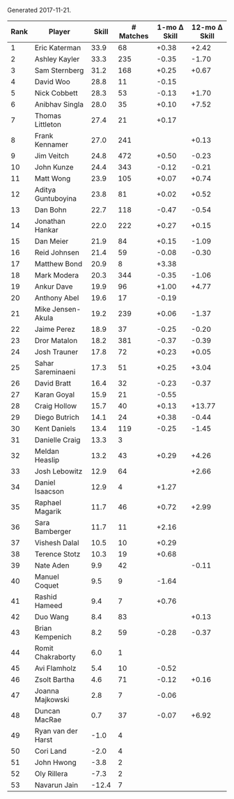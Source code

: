 Generated 2017-11-21.

| Rank | Player             | Skill | # Matches | 1-mo Δ Skill | 12-mo Δ Skill |
|------|--------------------|-------|-----------|--------------|---------------|
|    1 | Eric Katerman      |  33.9 |        68 |        +0.38 |         +2.42 |
|    2 | Ashley Kayler      |  33.3 |       235 |        -0.35 |         -1.70 |
|    3 | Sam Sternberg      |  31.2 |       168 |        +0.25 |         +0.67 |
|    4 | David Woo          |  28.8 |        11 |        -0.15 |               |
|    5 | Nick Cobbett       |  28.3 |        53 |        -0.13 |         +1.70 |
|    6 | Anibhav Singla     |  28.0 |        35 |        +0.10 |         +7.52 |
|    7 | Thomas Littleton   |  27.4 |        21 |        +0.17 |               |
|    8 | Frank Kennamer     |  27.0 |       241 |              |         +0.13 |
|    9 | Jim Veitch         |  24.8 |       472 |        +0.50 |         -0.23 |
|   10 | John Kunze         |  24.4 |       343 |        -0.12 |         -0.21 |
|   11 | Matt Wong          |  23.9 |       105 |        +0.07 |         +0.74 |
|   12 | Aditya Guntuboyina |  23.8 |        81 |        +0.02 |         +0.52 |
|   13 | Dan Bohn           |  22.7 |       118 |        -0.47 |         -0.54 |
|   14 | Jonathan Hankar    |  22.0 |       222 |        +0.27 |         +0.15 |
|   15 | Dan Meier          |  21.9 |        84 |        +0.15 |         -1.09 |
|   16 | Reid Johnsen       |  21.4 |        59 |        -0.08 |         -0.30 |
|   17 | Matthew Bond       |  20.9 |         8 |        +3.38 |               |
|   18 | Mark Modera        |  20.3 |       344 |        -0.35 |         -1.06 |
|   19 | Ankur Dave         |  19.9 |        96 |        +1.00 |         +4.77 |
|   20 | Anthony Abel       |  19.6 |        17 |        -0.19 |               |
|   21 | Mike Jensen-Akula  |  19.2 |       239 |        +0.06 |         -1.37 |
|   22 | Jaime Perez        |  18.9 |        37 |        -0.25 |         -0.20 |
|   23 | Dror Matalon       |  18.2 |       381 |        -0.37 |         -0.39 |
|   24 | Josh Trauner       |  17.8 |        72 |        +0.23 |         +0.05 |
|   25 | Sahar Sareminaeni  |  17.3 |        51 |        +0.25 |         +3.04 |
|   26 | David Bratt        |  16.4 |        32 |        -0.23 |         -0.37 |
|   27 | Karan Goyal        |  15.9 |        21 |        -0.55 |               |
|   28 | Craig Hollow       |  15.7 |        40 |        +0.13 |        +13.77 |
|   29 | Diego Butrich      |  14.1 |        24 |        +0.38 |         -0.44 |
|   30 | Kent Daniels       |  13.4 |       119 |        -0.25 |         -1.45 |
|   31 | Danielle Craig     |  13.3 |         3 |              |               |
|   32 | Meldan Heaslip     |  13.2 |        43 |        +0.29 |         +4.26 |
|   33 | Josh Lebowitz      |  12.9 |        64 |              |         +2.66 |
|   34 | Daniel Isaacson    |  12.9 |         4 |        +1.27 |               |
|   35 | Raphael Magarik    |  11.7 |        46 |        +0.72 |         +2.99 |
|   36 | Sara Bamberger     |  11.7 |        11 |        +2.16 |               |
|   37 | Vishesh Dalal      |  10.5 |        10 |        +0.29 |               |
|   38 | Terence Stotz      |  10.3 |        19 |        +0.68 |               |
|   39 | Nate Aden          |   9.9 |        42 |              |         -0.11 |
|   40 | Manuel Coquet      |   9.5 |         9 |        -1.64 |               |
|   41 | Rashid Hameed      |   9.4 |         7 |        +0.76 |               |
|   42 | Duo Wang           |   8.4 |        83 |              |         +0.13 |
|   43 | Brian Kempenich    |   8.2 |        59 |        -0.28 |         -0.37 |
|   44 | Romit Chakraborty  |   6.0 |         1 |              |               |
|   45 | Avi Flamholz       |   5.4 |        10 |        -0.52 |               |
|   46 | Zsolt Bartha       |   4.6 |        71 |        -0.12 |         +0.16 |
|   47 | Joanna Majkowski   |   2.8 |         7 |        -0.06 |               |
|   48 | Duncan MacRae      |   0.7 |        37 |        -0.07 |         +6.92 |
|   49 | Ryan van der Harst |  -1.0 |         4 |              |               |
|   50 | Cori Land          |  -2.0 |         4 |              |               |
|   51 | John Hwong         |  -3.8 |         2 |              |               |
|   52 | Oly Rillera        |  -7.3 |         2 |              |               |
|   53 | Navarun Jain       | -12.4 |         7 |              |               |